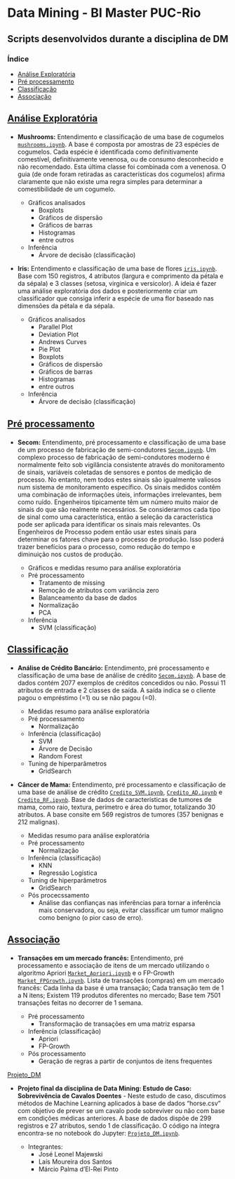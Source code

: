# Data Mining - BI Master PUC-Rio
## Scripts desenvolvidos durante a disciplina de DM

### Índice
  
- [Análise Exploratória](#analise-exploratoria)
- [Pré processamento](#pre-processamento)
- [Classificação](#classificacao)
- [Associação](#associação)

<h2 id="analise-exploratoria">
  
[Análise Exploratória](https://github.com/marciodelrei/BIMaster_DataMining/tree/main/01_An%C3%A1liseExplorat%C3%B3ria)
  
</h2>

  - **Mushrooms:** Entendimento e classificação de uma base de cogumelos [`mushrooms.ipynb`](https://github.com/marciodelrei/BIMaster_DataMining/tree/main/01_An%C3%A1liseExplorat%C3%B3ria/mushroom.ipynb). A base é composta por amostras de 23 espécies de cogumelos. Cada espécie é identificada como definitivamente comestível, definitivamente venenosa, ou de consumo desconhecido e não recomendado. Esta última classe foi combinada com a venenosa. O guia (de onde foram retiradas as características dos cogumelos) afirma claramente que não existe uma regra simples para determinar a comestibilidade de um cogumelo.
    - Gráficos analisados
      - Boxplots
      - Gráficos de dispersão
      - Gráficos de barras
      - Histogramas
      - entre outros
    - Inferência
      - Árvore de decisão (classificação)
      
  - **Iris:** Entendimento e classificação de uma base de flores [`iris.ipynb`](https://github.com/marciodelrei/BIMaster_DataMining/tree/main/01_An%C3%A1liseExplorat%C3%B3ria/iris.ipynb). Base com 150 registros, 4 atributos (largura e comprimento da pétala e da sépala) e 3 classes (setosa, virginica e versicolor). A ideia é fazer uma análise exploratória dos dados e posteriormente criar um classificador que consiga inferir a espécie de uma flor baseado nas dimensões da pétala e da sépala.
    - Gráficos analisados
      - Parallel Plot
      - Deviation Plot
      - Andrews Curves
      - Pie Plot
      - Boxplots
      - Gráficos de dispersão
      - Gráficos de barras
      - Histogramas
      - entre outros
    - Inferência
      - Árvore de decisão (classificação)


<h2 id="pre-processamento">
  
[Pré processamento](https://github.com/marciodelrei/BIMaster_DataMining/tree/main/02_Pr%C3%A9Processamento)
  
</h2>

  - **Secom:** Entendimento, pré processamento e classificação de uma base de um processo de fabricação de semi-condutores [`Secom.ipynb`](https://github.com/marciodelrei/BIMaster_DataMining/tree/main/02_Pr%C3%A9Processamento/Secom.ipynb). Um complexo processo de fabricação de semi-condutores moderno é normalmente feito sob vigilância consistente através do monitoramento de sinais, variáveis coletadas de sensores e pontos de medição de processo. No entanto, nem todos estes sinais são igualmente valiosos num sistema de monitoramento específico. Os sinais medidos contêm uma combinação de informações úteis, informações irrelevantes, bem como ruído. Engenheiros tipicamente têm um número muito maior de sinais do que são realmente necessários. Se considerarmos cada tipo de sinal como uma característica, então a seleção da característica pode ser aplicada para identificar os sinais mais relevantes. Os Engenheiros de Processo podem então usar estes sinais para determinar os fatores chave para o processo de produção. Isso poderá trazer benefícios para o processo, como redução do tempo e diminuição nos custos de produção.
  
    - Gráficos e medidas resumo para análise exploratória      
    - Pré processamento
      - Tratamento de missing
      - Remoção de atributos com variância zero
      - Balanceamento da base de dados
      - Normalização
      - PCA
    - Inferência
      - SVM (classificação)

<h2 id="classificacao">
  
[Classificação](https://github.com/marciodelrei/BIMaster_DataMining/tree/main/03_Classifica%C3%A7%C3%A3o)
  
</h2>

 - **Análise de Crédito Bancário:** Entendimento, pré processamento e classificação de uma base de análise de crédito [`Secom.ipynb`](https://github.com/marciodelrei/BIMaster_DataMining/tree/main/03_Classifica%C3%A7%C3%A3o/Secom.ipynb). A base de dados contém 2077 exemplos de créditos concedidos ou não. Possui 11 atributos de entrada e 2 classes de saída. A saída indica se o cliente pagou o empréstimo (=1) ou se não pagou (=0). 
 
    - Medidas resumo para análise exploratória      
    - Pré processamento
      - Normalização
    - Inferência (classificação)
      - SVM
      - Árvore de Decisão
      - Random Forest
    - Tuning de hiperparâmetros
      - GridSearch


 - **Câncer de Mama:** Entendimento, pré processamento e classificação de uma base de análise de crédito [`Credito_SVM.ipynb`](https://github.com/marciodelrei/BIMaster_DataMining/tree/main/03_Classifica%C3%A7%C3%A3o/Credito_SVM.ipynb), [`Credito_AD.ipynb`](https://github.com/marciodelrei/BIMaster_DataMining/tree/main/03_Classifica%C3%A7%C3%A3o/Credito_AD.ipynb) e [`Credito_RF.ipynb`](https://github.com/marciodelrei/BIMaster_DataMining/tree/main/03_Classifica%C3%A7%C3%A3o/Credito_RF.ipynb). Base de dados de características de tumores de mama, como raio, textura, perímetro e área do tumor, totalizando 30 atributos. A base consite em 569 registros de tumores (357 benignas e 212 malignas).
 
    - Medidas resumo para análise exploratória      
    - Pré processamento
      - Normalização
    - Inferência (classificação)
      - KNN
      - Regressão Logística
    - Tuning de hiperparâmetros
      - GridSearch
    - Pós procecssamento
      - Análise das confianças nas inferências para tornar a inferência mais conservadora, ou seja, evitar classificar um tumor maligno como benigno (o pior caso de erro).


<h2 id="associacao">
  
[Associação](https://github.com/marciodelrei/BIMaster_DataMining/tree/main/04_Associa%C3%A7%C3%A3o)
  
</h2>

 - **Transações em um mercado francês:** Entendimento, pré processamento e associação de itens de um mercado utilizando o algoritmo Apriori [`Market_Apriori.ipynb`](https://github.com/marciodelrei/BIMaster_DataMining/tree/main/04_Associa%C3%A7%C3%A3o/Market_Apriori.ipynb) e o FP-Growth [`Market_FPGrowth.ipynb`](https://github.com/marciodelrei/BIMaster_DataMining/tree/main/04_Associa%C3%A7%C3%A3o/Market_FPGrowth.ipynb). Lista de transações (compras) em um mercado francês: Cada linha da base é uma transação; Cada transação tem de 1 a N itens; Existem 119 produtos diferentes no mercado; Base tem 7501 transações feitas no decorrer de 1 semana.
 
    - Pré processamento
      - Transformação de transações em uma matriz esparsa
    - Inferência (classificação)
      - Apriori
      - FP-Growth
    - Pós processamento
      - Geração de regras a partir de conjuntos de itens frequentes

[Projeto_DM](https://github.com/marciodelrei/BIMaster_DataMining/tree/main/Projeto_DM)
  
</h2>

 - **Projeto final da disciplina de Data Mining: Estudo de Caso: Sobrevivência de Cavalos Doentes** - Neste estudo de caso, discutimos métodos de Machine Learning aplicados à base de dados “horse.csv” com objetivo de prever se um cavalo pode sobreviver ou não com base em condições médicas anteriores. A base de dados dispõe de 299 registros e 27 atributos, sendo 1 de classificação. O código na íntegra encontra-se no notebook do Jupyter: [`Projeto_DM.ipynb`](https://github.com/marciodelrei/BIMaster_DataMining/tree/main/Projeto_DM/Projeto_DM.ipynb).
   
    - Integrantes:
      - José Leonel Majewski
      - Laís Moureira dos Santos
      - Márcio Palma d’El-Rei Pinto




